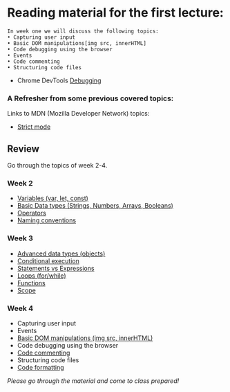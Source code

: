 # Reading material for the first lecture:

```
In week one we will discuss the following topics:
• Capturing user input
• Basic DOM manipulations[img src, innerHTML]
• Code debugging using the browser
• Events
• Code commenting
• Structuring code files
```

- Chrome DevTools [Debugging](https://developers.google.com/web/tools/chrome-devtools/) 

### A Refresher from some previous covered topics:

Links to MDN (Mozilla Developer Network) topics:

- [Strict mode](https://developer.mozilla.org/en-US/docs/Web/JavaScript/Reference/Strict_mode)

## Review

Go through the topics of week 2-4.

### Week 2

- [Variables (var, let, const)](./../../../../fundamentals/blob/master/fundamentals/variables.md)
- [Basic Data types (Strings, Numbers, Arrays, Booleans)](./../../../../fundamentals/blob/master/fundamentals/values.md)
- [Operators](./../../../../fundamentals/blob/master/fundamentals/operators.md)
- [Naming conventions](./../../../../fundamentals/blob/master/fundamentals/naming_conventions.md)

### Week 3

- [Advanced data types (objects)](./../../../../fundamentals/blob/master/fundamentals/objects.md)
- [Conditional execution](./../../../../fundamentals/blob/master/fundamentals/conditional_execution.md) <br>
- [Statements vs Expressions](./../../../../fundamentals/blob/master/fundamentals/statements_expressions.md)<br>
- [Loops (for/while)](./../../../../fundamentals/blob/master/fundamentals/loops.md)
- [Functions](./../../../../fundamentals/blob/master/fundamentals/functions.md)
- [Scope](./../../../../fundamentals/blob/master/fundamentals/scope.md)

### Week 4

- Capturing user input
- Events
- [Basic DOM manipulations (img src, innerHTML)](./../../../../fundamentals/blob/master/fundamentals/DOM_manipulation.md)
- Code debugging using the browser
- [Code commenting](./../../../../fundamentals/blob/master/fundamentals/code_commenting.md)
- Structuring code files
- [Code formatting](./../../../../fundamentals/blob/master/fundamentals/code_formatting.md)


_Please go through the material and come to class prepared!_
